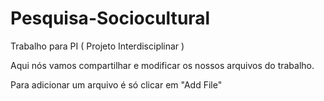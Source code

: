 # Pesquisa-Sociocultural
Trabalho para PI ( Projeto Interdisciplinar )

Aqui nós vamos compartilhar e modificar os nossos arquivos do trabalho.

Para adicionar um arquivo é só clicar em "Add File"


